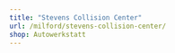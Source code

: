 ```yaml
---
title: "Stevens Collision Center"
url: /milford/stevens-collision-center/
shop: Autowerkstatt
---
```


